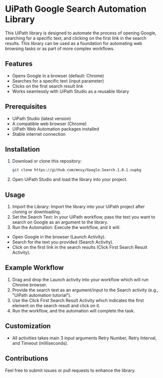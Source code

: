 # UiPath Google Search Automation Library

This UiPath library is designed to automate the process of opening Google, searching for a specific text, and clicking on the first link in the search results. This library can be used as a foundation for automating web browsing tasks or as part of more complex workflows.

## Features
- Opens Google in a browser (default: Chrome)
- Searches for a specific text (input parameter)
- Clicks on the first search result link
- Works seamlessly with UiPath Studio as a reusable library

## Prerequisites
- UiPath Studio (latest version)
- A compatible web browser (Chrome)
- UiPath Web Automation packages installed
- Stable internet connection

## Installation

1. Download or clone this repository:
   ```bash
   git clone https://github.com/mnsy/Google.Search.1.0.1.nupkg
2. Open UiPath Studio and load the library into your project.

## Usage

1. Import the Library: Import the library into your UiPath project after cloning or downloading.
2. Set the Search Text: In your UiPath workflow, pass the text you want to search on Google as an argument to the library.
3. Run the Automation: Execute the workflow, and it will:
- Open Google in the browser (Launch Activity).
- Search for the text you provided (Search Activity).
- Click on the first link in the search results (Click First Search Result Activity).

## Example Workflow

1. Drag and drop the Launch activity into your workflow which will run Chrome browser.
2. Provide the search text as an argument/input to the Search activity (e.g., "UiPath automation tutorial").
3. Use the Click First Search Result Activity which indicates the first element on the search result and click on it.
4. Run the workflow, and the automation will complete the task.

## Customization

- All activities takes main 3 input arguments Retry Number, Retry Interval, and Timeout (milliseconds).

## Contributions

Feel free to submit issues or pull requests to enhance the library.
